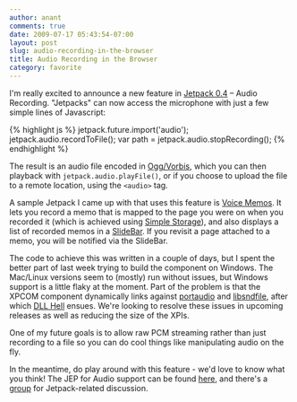 ```yaml
---
author: anant
comments: true
date: 2009-07-17 05:43:54-07:00
layout: post
slug: audio-recording-in-the-browser
title: Audio Recording in the Browser
category: favorite
---
```


I'm really excited to announce a new feature in [Jetpack 0.4](http://web.archive.org/web/20090720113039/https://addons.mozilla.org/en-US/firefox/addon/12025) – Audio Recording. "Jetpacks" can now access the microphone with just a few simple lines of Javascript:

{% highlight js %}
jetpack.future.import('audio');
jetpack.audio.recordToFile();
var path = jetpack.audio.stopRecording();
{% endhighlight %}

The result is an audio file encoded in [Ogg/Vorbis](http://xiph.org/vorbis/), which you can then playback with `jetpack.audio.playFile()`, or if you choose to upload the file to a remote location, using the `<audio>` tag.

A sample Jetpack I came up with that uses this feature is [Voice Memos](http://web.archive.org/web/20090720113039/http://hg.mozilla.org/labs/jetpack/raw-file/tip/website/demos/audio.js). It lets you record a memo that is mapped to the page you were on when you recorded it (which is achieved using [Simple Storage](https://wiki.mozilla.org/Labs/Jetpack/JEP/11)), and also displays a list of recorded memos in a [SlideBar](http://web.archive.org/web/20090720113039/https://wiki.mozilla.org/Labs/Jetpack/JEP/16). If you revisit a page attached to a memo, you will be notified via the SlideBar.

The code to achieve this was written in a couple of days, but I spent the better part of last week trying to build the component on Windows. The Mac/Linux versions seem to (mostly) run without issues, but Windows support is a little flaky at the moment. Part of the problem is that the XPCOM component dynamically links against [portaudio](http://web.archive.org/web/20090720113039/http://www.portaudio.com/) and [libsndfile](http://web.archive.org/web/20090720113039/http://www.mega-nerd.com/libsndfile/), after which [DLL Hell](http://en.wikipedia.org/wiki/DLL_hell) ensues. We're looking to resolve these issues in upcoming releases as well as reducing the size of the XPIs.

One of my future goals is to allow raw PCM streaming rather than just recording to a file so you can do cool things like manipulating audio on the fly.

In the meantime, do play around with this feature - we'd love to know what you think! The JEP for Audio support can be found [here](https://wiki.mozilla.org/Labs/Jetpack/JEP/18), and there's a [group](http://web.archive.org/web/20090720113039/http://groups.google.com/group/mozilla-labs-jetpack/topics) for Jetpack-related discussion.
